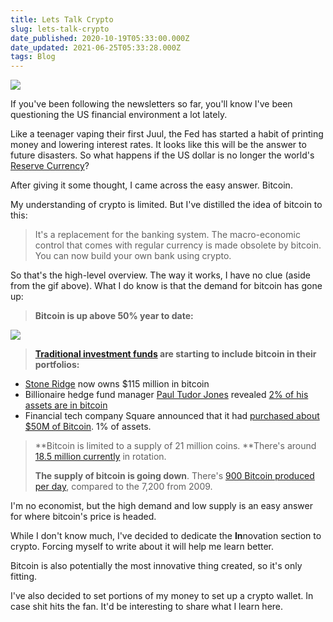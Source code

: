 ```yaml
---
title: Lets Talk Crypto
slug: lets-talk-crypto
date_published: 2020-10-19T05:33:00.000Z
date_updated: 2021-06-25T05:33:28.000Z
tags: Blog
---
```


![](https://mcusercontent.com/13d6f824588a2db77eb01adbf/images/2d8f1623-15f2-491c-a913-61bdee6bafea.gif)

If you've been following the newsletters so far, you'll know I've been questioning the US financial environment a lot lately. 

Like a teenager vaping their first Juul, the Fed has started a habit of printing money and lowering interest rates. It looks like this will be the answer to future disasters. So what happens if the US dollar is no longer the world's [Reserve Currency](https://www.google.com/search?client=safari&amp;rls=en&amp;sxsrf=ALeKk00KJOdw-jEr_llnqR-svQhH_yLYeQ%3A1603039681861&amp;ei=wXGMX_2XNNG4tAbW0onYBA&amp;q=reserve+currency&amp;oq=reservve+currency&amp;gs_lcp=CgZwc3ktYWIQAzIECAAQRzIECAAQRzIECAAQRzIECAAQRzIECAAQRzIECAAQRzIECAAQRzIECAAQR1AAWABgnYEBaABwAXgAgAEAiAEAkgEAmAEAqgEHZ3dzLXdpesgBCMABAQ&amp;sclient=psy-ab&amp;ved=0ahUKEwi9_LCWzL7sAhVRHM0KHVZpAksQ4dUDCAw&amp;uact=5)?

After giving it some thought, I came across the easy answer. Bitcoin.

My understanding of crypto is limited. But I've distilled the idea of bitcoin to this:

> It's a replacement for the banking system. The macro-economic control that comes with regular currency is made obsolete by bitcoin. You can now build your own bank using crypto.

So that's the high-level overview. The way it works, I have no clue (aside from the gif above). What I do know is that the demand for bitcoin has gone up: 

> **Bitcoin is up above 50% year to date:**

![](https://mcusercontent.com/13d6f824588a2db77eb01adbf/images/b474cb6f-ddf7-470a-b533-ad3d3ae8119f.png)

> **[Traditional investment funds](https://www.fidelitydigitalassets.com/bin-public/060_www_fidelity_com/documents/FDAS/bitcoin-alternative-investment.pdf) are starting to include bitcoin in their portfolios:**

- [Stone Ridge](https://www.forbes.com/sites/michaeldelcastillo/2020/10/13/stone-ridge-reveals-115-million-bitcoin-investment-as-part-of-billion-dollar-spin-off/#1abeb0159850) now owns $115 million in bitcoin
- Billionaire hedge fund manager [Paul Tudor Jones](https://www.google.com/search?client=safari&amp;rls=en&amp;q=paul+tudor+jones&amp;ie=UTF-8&amp;oe=UTF-8) revealed [2% of his assets are in bitcoin](https://www.docdroid.net/H1fuimX/the-great-monetary-inflation-pdf)
- Financial tech company Square announced that it had [purchased about $50M of Bitcoin](https://squareup.com/us/en/press/2020-bitcoin-investment). 1% of assets.

> **Bitcoin is limited to a supply of 21 million coins. **There's around [18.5 million currently](https://www.google.com/search?client=safari&amp;rls=en&amp;sxsrf=ALeKk01YNDaiMayTgXxRf-ES7UsIsqA53g%3A1602968265654&amp;ei=yVqLX5y4J8zLtQbUzrSQAg&amp;q=how+many+bitcoins+exist&amp;oq=how+many+bitcoin&amp;gs_lcp=CgZwc3ktYWIQAxgAMgUIABDJAzICCAAyAggAMgIIADICCAAyAggAMgIIADICCAAyAggAMgIIADoECCMQJzoFCAAQkQI6BAgAEEM6CAgAELEDEIMBOgsILhCxAxDHARCjAjoFCAAQsQM6CAgAEMkDEJECOg0IABDJAxCRAhBGEPsBOgcIABAUEIcCUK_KDVj83A1gregNaABwAXgAgAFxiAH8CZIBBDE1LjGYAQCgAQGqAQdnd3Mtd2l6wAEB&amp;sclient=psy-ab) in rotation.
> 
> **The supply of bitcoin is going down**. There's [900 Bitcoin produced per day](https://www.google.com/search?client=safari&amp;rls=en&amp;sxsrf=ALeKk01GVlWnaaCJpRWhcPmQi6RFryq5qg:1602970117695&amp;q=How+Many+Bitcoins+Are+Mined+Every+Day&amp;spell=1&amp;sa=X&amp;ved=2ahUKEwirk82DybzsAhVhTd8KHTjGCtIQBSgAegQIEhAq&amp;biw=1052&amp;bih=749), compared to the 7,200 from 2009.

I'm no economist, but the high demand and low supply is an easy answer for where bitcoin's price is headed.

While I don't know much, I've decided to dedicate the **In**novation section to crypto. Forcing myself to write about it will help me learn better. 

Bitcoin is also potentially the most innovative thing created, so it's only fitting. 

I've also decided to set portions of my money to set up a crypto wallet. In case shit hits the fan. It'd be interesting to share what I learn here.
